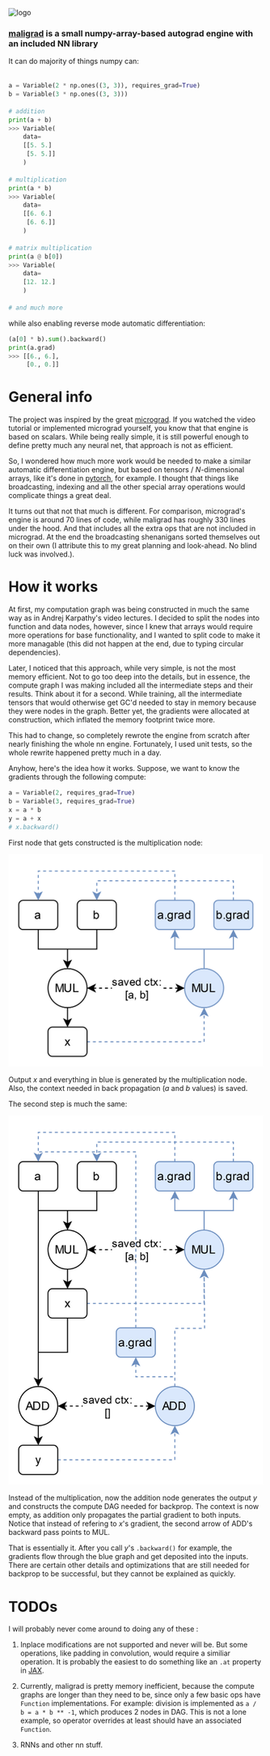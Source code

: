 ![logo](https://github.com/rziga/maligrad/assets/102856773/11f60388-14b5-4a8d-9b9e-3d3a5ab34e5a)

### [maligrad](https://maps.app.goo.gl/kZGt592YTsWSrcWA9) is a small numpy-array-based autograd engine with an included NN library

It can do majority of things numpy can:
```py

a = Variable(2 * np.ones((3, 3)), requires_grad=True)
b = Variable(3 * np.ones((3, 3)))

# addition
print(a + b)
>>> Variable(
    data=
    [[5. 5.]
     [5. 5.]]
    )

# multiplication
print(a * b)
>>> Variable(
    data=
    [[6. 6.]
     [6. 6.]]
    )

# matrix multiplication
print(a @ b[0])
>>> Variable(
    data=
    [12. 12.]
    )

# and much more
```
while also enabling reverse mode automatic differentiation:
```py
(a[0] * b).sum().backward()
print(a.grad)
>>> [[6., 6.],
     [0., 0.]]
```

# General info

The project was inspired by the great [micrograd](https://github.com/karpathy/micrograd).
If you watched the video tutorial or implemented micrograd yourself, you know that that engine is based on scalars.
While being really simple, it is still powerful enough to define pretty much any neural net, that approach is not as efficient.

So, I wondered how much more work would be needed to make a similar automatic differentiation engine, but based on tensors / $N$-dimensional arrays, like it's done in [pytorch](https://github.com/pytorch/pytorch), for example.
I thought that things like broadcasting, indexing and all the other special array operations would complicate things a great deal.

It turns out that not that much is different.
For comparison, micrograd's engine is around 70 lines of code, while maligrad has roughly 330 lines under the hood.
And that includes all the extra ops that are not included in micrograd.
At the end the broadcasting shenanigans sorted themselves out on their own (I attribute this to my great planning and look-ahead. No blind luck was involved.).

# How it works

At first, my computation graph was being constructed in much the same way as in Andrej Karpathy's video lectures.
I decided to split the nodes into function and data nodes, however, since I knew that arrays would require more operations for base functionality, and I wanted to split code to make it more managable (this did not happen at the end, due to typing circular dependencies).

Later, I noticed that this approach, while very simple, is not the most memory efficient.
Not to go too deep into the details, but in essence, the compute graph I was making included all the intermediate steps and their results.
Think about it for a second.
While training, all the intermediate tensors that would otherwise get GC'd needed to stay in memory because they were nodes in the graph.
Better yet, the gradients were allocated at construction, which inflated the memory footprint twice more.

This had to change, so completely rewrote the engine from scratch after nearly finishing the whole nn engine.
Fortunately, I used unit tests, so the whole rewrite happened pretty much in a day.

Anyhow, here's the idea how it works.
Suppose, we want to know the gradients through the following compute:
```py
a = Variable(2, requires_grad=True)
b = Variable(3, requires_grad=True)
x = a * b
y = a + x
# x.backward()
```
First node that gets constructed is the multiplication node:

![step1](assets/step1.png)

Output $x$ and everything in blue is generated by the multiplication node.
Also, the context needed in back propagation ($a$ and $b$ values) is saved.

The second step is much the same:

![step2](assets/step2.png)

Instead of the multiplication, now the addition node generates the output $y$ and constructs the compute DAG needed for backprop.
The context is now empty, as addition only propagates the partial gradient to both inputs.
Notice that instead of refering to $x$'s gradient, the second arrow of ADD's backward pass points to MUL.

That is essentially it.
After you call $y$'s `.backward()` for example, the gradients flow through the blue graph and get deposited into the inputs.
There are certain other details and optimizations that are still needed for backprop to be successful, but they cannot be explained as quickly.


# TODOs

I will probably never come around to doing any of these :

1) Inplace modifications are not supported and never will be. But some operations, like padding in convolution, would require a similiar operation.
It is probably the easiest to do something like an `.at` property in [JAX](https://jax.readthedocs.io/en/latest/_autosummary/jax.numpy.ndarray.at.html).

2) Currently, maligrad is pretty memory inefficient, because the compute graphs are longer than they need to be, since only a few basic ops have `Function` implementations. For example: division is implemented as `a / b = a * b ** -1`, which produces 2 nodes in DAG. This is not a lone example, so operator overrides at least should have an associated `Function`.

3) RNNs and other nn stuff.